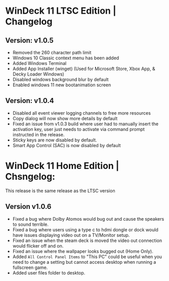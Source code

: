 # WinDeck 11 LTSC Edition | Changelog

## Version: v1.0.5
- Removed the 260 character path limit
- Windows 10 Classic context menu has been added
- Added Windows Terminal
- Added App Installer (winget) (Used for Microsoft Store, Xbox App, & Decky Loader Windows)
- Disabled windows background blur by default
- Enabled windows 11 new bootanimation screen

## Version: v1.0.4
- Disabled all event viewer logging channels to free more resources
- Copy dialog will now show more details by default
- Fixed an issue from v1.0.3 build where user had to manually insert the activation key, user just needs to activate via command prompt instructed in the release.
- Sticky keys are now disabled by default.
- Smart App Control (SAC) is now disabled by default

# WinDeck 11 Home Edition | Chsngelog:
This release is the same release as the LTSC version

## Version v1.0.6
- Fixed a bug where Dolby Atomos would bug out and cause the speakers to sound terrible.
- Fixed a bug where users using a type c to hdmi dongle or dock would have issues displaying video out on a TV/Monitor setup.
- Fixed an issue when the steam deck is moved the video out connection would flicker off and on.
- Fixed an issue where the wallpaper looks bugged out (Home Only).
- Added `All Control Panel Items` to "This PC" could be useful when you need to change a setting but cannot access desktop when running a fullscreen game.
- Added user files folder to desktop.
